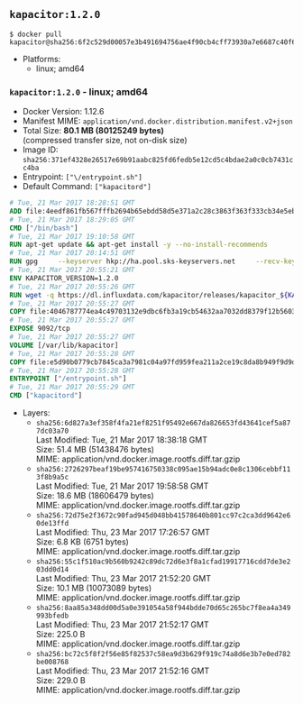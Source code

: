 ## `kapacitor:1.2.0`

```console
$ docker pull kapacitor@sha256:6f2c529d00057e3b491694756ae4f90cb4cff73930a7e6687c40f618f939cab8
```

-	Platforms:
	-	linux; amd64

### `kapacitor:1.2.0` - linux; amd64

-	Docker Version: 1.12.6
-	Manifest MIME: `application/vnd.docker.distribution.manifest.v2+json`
-	Total Size: **80.1 MB (80125249 bytes)**  
	(compressed transfer size, not on-disk size)
-	Image ID: `sha256:371ef4328e26517e69b91aabc825fd6fedb5e12cd5c4bdae2a0c0cb7431cc4ba`
-	Entrypoint: `["\/entrypoint.sh"]`
-	Default Command: `["kapacitord"]`

```dockerfile
# Tue, 21 Mar 2017 18:28:51 GMT
ADD file:4eedf861fb567fffb2694b65ebdd58d5e371a2c28c3863f363f333cb34e5eb7b in / 
# Tue, 21 Mar 2017 18:29:05 GMT
CMD ["/bin/bash"]
# Tue, 21 Mar 2017 19:10:58 GMT
RUN apt-get update && apt-get install -y --no-install-recommends 		ca-certificates 		curl 		wget 	&& rm -rf /var/lib/apt/lists/*
# Tue, 21 Mar 2017 20:14:51 GMT
RUN gpg     --keyserver hkp://ha.pool.sks-keyservers.net     --recv-keys 05CE15085FC09D18E99EFB22684A14CF2582E0C5
# Tue, 21 Mar 2017 20:55:21 GMT
ENV KAPACITOR_VERSION=1.2.0
# Tue, 21 Mar 2017 20:55:26 GMT
RUN wget -q https://dl.influxdata.com/kapacitor/releases/kapacitor_${KAPACITOR_VERSION}_amd64.deb.asc &&     wget -q https://dl.influxdata.com/kapacitor/releases/kapacitor_${KAPACITOR_VERSION}_amd64.deb &&     gpg --batch --verify kapacitor_${KAPACITOR_VERSION}_amd64.deb.asc kapacitor_${KAPACITOR_VERSION}_amd64.deb &&     dpkg -i kapacitor_${KAPACITOR_VERSION}_amd64.deb &&     rm -f kapacitor_${KAPACITOR_VERSION}_amd64.deb*
# Tue, 21 Mar 2017 20:55:27 GMT
COPY file:4046787774ea4c49703132e9dbc6fb3a19cb54632aa7032dd8379f12b56034d9 in /etc/kapacitor/kapacitor.conf 
# Tue, 21 Mar 2017 20:55:27 GMT
EXPOSE 9092/tcp
# Tue, 21 Mar 2017 20:55:27 GMT
VOLUME [/var/lib/kapacitor]
# Tue, 21 Mar 2017 20:55:28 GMT
COPY file:e5d90b0779cb7845ca3a7981c04a97fd959fea211a2ce19c8da8b949f9d9d04c in /entrypoint.sh 
# Tue, 21 Mar 2017 20:55:28 GMT
ENTRYPOINT ["/entrypoint.sh"]
# Tue, 21 Mar 2017 20:55:29 GMT
CMD ["kapacitord"]
```

-	Layers:
	-	`sha256:6d827a3ef358f4fa21ef8251f95492e667da826653fd43641cef5a877dc03a70`  
		Last Modified: Tue, 21 Mar 2017 18:38:18 GMT  
		Size: 51.4 MB (51438476 bytes)  
		MIME: application/vnd.docker.image.rootfs.diff.tar.gzip
	-	`sha256:2726297beaf19be957416750338c095ae15b94adc0e8c1306cebbf113f8b9a5c`  
		Last Modified: Tue, 21 Mar 2017 19:58:58 GMT  
		Size: 18.6 MB (18606479 bytes)  
		MIME: application/vnd.docker.image.rootfs.diff.tar.gzip
	-	`sha256:72d75e2f3672c90fad945d048bb41578640b801cc97c2ca3dd9642e60de13ffd`  
		Last Modified: Thu, 23 Mar 2017 17:26:57 GMT  
		Size: 6.8 KB (6751 bytes)  
		MIME: application/vnd.docker.image.rootfs.diff.tar.gzip
	-	`sha256:55c1f510ac9b560b9242c89dc72d6e3f8a1cfad19917716cdd7de3e203dd0d14`  
		Last Modified: Thu, 23 Mar 2017 21:52:20 GMT  
		Size: 10.1 MB (10073089 bytes)  
		MIME: application/vnd.docker.image.rootfs.diff.tar.gzip
	-	`sha256:8aa85a348dd00d5a0e391054a58f944bdde70d65c265bc7f8ea4a349993bfedb`  
		Last Modified: Thu, 23 Mar 2017 21:52:17 GMT  
		Size: 225.0 B  
		MIME: application/vnd.docker.image.rootfs.diff.tar.gzip
	-	`sha256:bc72c5f8f2f56e85f82537c58ea9d3b629f919c74a8d6e3b7e0ed782be008768`  
		Last Modified: Thu, 23 Mar 2017 21:52:16 GMT  
		Size: 229.0 B  
		MIME: application/vnd.docker.image.rootfs.diff.tar.gzip
